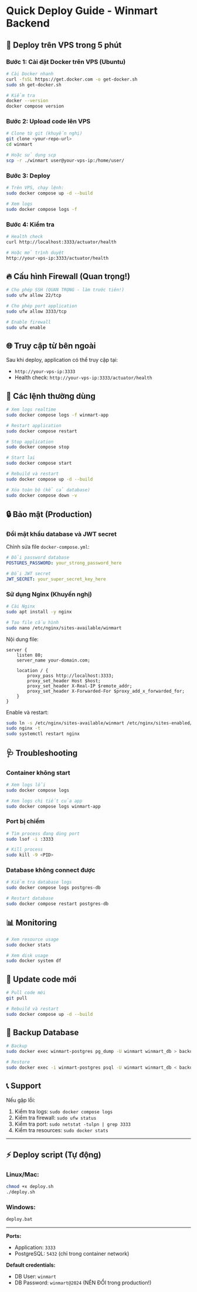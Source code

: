 # Quick Deploy Guide - Winmart Backend

## 🚀 Deploy trên VPS trong 5 phút

### Bước 1: Cài đặt Docker trên VPS (Ubuntu)

```bash
# Cài Docker nhanh
curl -fsSL https://get.docker.com -o get-docker.sh
sudo sh get-docker.sh

# Kiểm tra
docker --version
docker compose version
```

### Bước 2: Upload code lên VPS

```bash
# Clone từ git (khuyến nghị)
git clone <your-repo-url>
cd winmart

# Hoặc sử dụng scp
scp -r ./winmart user@your-vps-ip:/home/user/
```

### Bước 3: Deploy

```bash
# Trên VPS, chạy lệnh:
sudo docker compose up -d --build

# Xem logs
sudo docker compose logs -f
```

### Bước 4: Kiểm tra

```bash
# Health check
curl http://localhost:3333/actuator/health

# Hoặc mở trình duyệt
http://your-vps-ip:3333/actuator/health
```

## 🔥 Cấu hình Firewall (Quan trọng!)

```bash
# Cho phép SSH (QUAN TRỌNG - làm trước tiên!)
sudo ufw allow 22/tcp

# Cho phép port application
sudo ufw allow 3333/tcp

# Enable firewall
sudo ufw enable
```

## 🌐 Truy cập từ bên ngoài

Sau khi deploy, application có thể truy cập tại:
- `http://your-vps-ip:3333`
- Health check: `http://your-vps-ip:3333/actuator/health`

## 📝 Các lệnh thường dùng

```bash
# Xem logs realtime
sudo docker compose logs -f winmart-app

# Restart application
sudo docker compose restart

# Stop application
sudo docker compose stop

# Start lại
sudo docker compose start

# Rebuild và restart
sudo docker compose up -d --build

# Xóa toàn bộ (kể cả database)
sudo docker compose down -v
```

## 🔒 Bảo mật (Production)

### Đổi mật khẩu database và JWT secret

Chỉnh sửa file `docker-compose.yml`:

```yaml
# Đổi password database
POSTGRES_PASSWORD: your_strong_password_here

# Đổi JWT secret
JWT_SECRET: your_super_secret_key_here
```

### Sử dụng Nginx (Khuyến nghị)

```bash
# Cài Nginx
sudo apt install -y nginx

# Tạo file cấu hình
sudo nano /etc/nginx/sites-available/winmart
```

Nội dung file:

```nginx
server {
    listen 80;
    server_name your-domain.com;
    
    location / {
        proxy_pass http://localhost:3333;
        proxy_set_header Host $host;
        proxy_set_header X-Real-IP $remote_addr;
        proxy_set_header X-Forwarded-For $proxy_add_x_forwarded_for;
    }
}
```

Enable và restart:

```bash
sudo ln -s /etc/nginx/sites-available/winmart /etc/nginx/sites-enabled/
sudo nginx -t
sudo systemctl restart nginx
```

## 🩺 Troubleshooting

### Container không start

```bash
# Xem logs lỗi
sudo docker compose logs

# Xem logs chi tiết của app
sudo docker compose logs winmart-app
```

### Port bị chiếm

```bash
# Tìm process đang dùng port
sudo lsof -i :3333

# Kill process
sudo kill -9 <PID>
```

### Database không connect được

```bash
# Kiểm tra database logs
sudo docker compose logs postgres-db

# Restart database
sudo docker compose restart postgres-db
```

## 📊 Monitoring

```bash
# Xem resource usage
sudo docker stats

# Xem disk usage
sudo docker system df
```

## 🔄 Update code mới

```bash
# Pull code mới
git pull

# Rebuild và restart
sudo docker compose up -d --build
```

## 💾 Backup Database

```bash
# Backup
sudo docker exec winmart-postgres pg_dump -U winmart winmart_db > backup_$(date +%Y%m%d).sql

# Restore
sudo docker exec -i winmart-postgres psql -U winmart winmart_db < backup.sql
```

## 📞 Support

Nếu gặp lỗi:
1. Kiểm tra logs: `sudo docker compose logs`
2. Kiểm tra firewall: `sudo ufw status`
3. Kiểm tra port: `sudo netstat -tulpn | grep 3333`
4. Kiểm tra resources: `sudo docker stats`

---

## ⚡ Deploy script (Tự động)

### Linux/Mac:
```bash
chmod +x deploy.sh
./deploy.sh
```

### Windows:
```cmd
deploy.bat
```

---

**Ports:**
- Application: `3333`
- PostgreSQL: `5432` (chỉ trong container network)

**Default credentials:**
- DB User: `winmart`
- DB Password: `winmart@2024` (NÊN ĐỔI trong production!)

